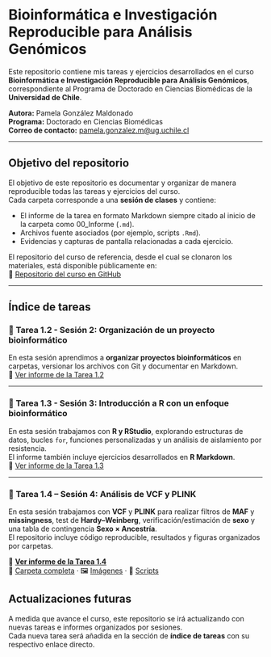 # Bioinformática e Investigación Reproducible para Análisis Genómicos

Este repositorio contiene mis tareas y ejercicios desarrollados en el curso **Bioinformática e Investigación Reproducible para Análisis Genómicos**, correspondiente al Programa de Doctorado en Ciencias Biomédicas de la **Universidad de Chile**.  

**Autora:** Pamela González Maldonado  
**Programa:** Doctorado en Ciencias Biomédicas  
**Correo de contacto:** pamela.gonzalez.m@ug.uchile.cl  

---

## Objetivo del repositorio

El objetivo de este repositorio es documentar y organizar de manera reproducible todas las tareas y ejercicios del curso.  
Cada carpeta corresponde a una **sesión de clases** y contiene:

- El informe de la tarea en formato Markdown siempre citado al inicio de la carpeta como 00_Informe (`.md`).  
- Archivos fuente asociados (por ejemplo, scripts `.Rmd`).  
- Evidencias y capturas de pantalla relacionadas a cada ejercicio.  

El repositorio del curso de referencia, desde el cual se clonaron los materiales, está disponible públicamente en:  
🔗 [Repositorio del curso en GitHub](https://github.com/u-genoma/BioinfinvRepro.git)  

---

## Índice de tareas

### 📝 Tarea 1.2 - Sesión 2: Organización de un proyecto bioinformático  
En esta sesión aprendimos a **organizar proyectos bioinformáticos** en carpetas, versionar los archivos con Git y documentar en Markdown.  
📄 [Ver informe de la Tarea 1.2](Tarea%201.2/00_Informe_Tarea_1.2_Explicacion.md)

---

### 📝 Tarea 1.3 - Sesión 3: Introducción a R con un enfoque bioinformático  
En esta sesión trabajamos con **R y RStudio**, explorando estructuras de datos, bucles `for`, funciones personalizadas y un análisis de aislamiento por resistencia.  
El informe también incluye ejercicios desarrollados en **R Markdown**.  
📄 [Ver informe de la Tarea 1.3](Tarea%201.3/00_Informe_Tarea_1.3.md)

---
### 🧬 Tarea 1.4 – Sesión 4: Análisis de VCF y PLINK

En esta sesión trabajamos con **VCF** y **PLINK** para realizar filtros de **MAF** y **missingness**, test de **Hardy–Weinberg**, verificación/estimación de **sexo** y una tabla de contingencia **Sexo × Ancestría**.  
El repositorio incluye código reproducible, resultados y figuras organizados por carpetas.

📄 **[Ver informe de la Tarea 1.4](Tarea%201.4/README.md)**  
📁 [Carpeta completa](Tarea%201.4/) · 🖼️ [Imágenes](Tarea%201.4/imagen/) · 🧩 [Scripts](Tarea%201.4/code/)


## Actualizaciones futuras

A medida que avance el curso, este repositorio se irá actualizando con nuevas tareas e informes organizados por sesiones.  
Cada nueva tarea será añadida en la sección de **índice de tareas** con su respectivo enlace directo.
